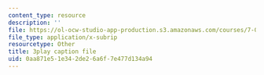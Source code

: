 ```yaml
---
content_type: resource
description: ''
file: https://ol-ocw-studio-app-production.s3.amazonaws.com/courses/7-012-introduction-to-biology-fall-2004/0aa871e51e342de26a6f7e477d134a94_CovlKXmuWo.srt
file_type: application/x-subrip
resourcetype: Other
title: 3play caption file
uid: 0aa871e5-1e34-2de2-6a6f-7e477d134a94
---
```

